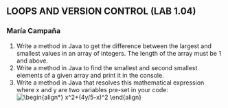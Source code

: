 ## LOOPS AND VERSION CONTROL (LAB 1.04)
### María Campaña

1. Write a method in Java to get the difference between the largest and smallest values in an array of integers.
The length of the array must be 1 and above.
2. Write a method in Java to find the smallest and second smallest elements of a given array and print it in the
console.
3. Write a method in Java that resolves this mathematical expression where x and y are two variables pre-set in your
code:
![\begin{align*}
x^2+(4*y/5-x)^2
\end{align*}
](https://render.githubusercontent.com/render/math?math=%5Cdisplaystyle+%5Cbegin%7Balign%2A%7D%0Ax%5E2%2B%284%2Ay%2F5-x%29%5E2%0A%5Cend%7Balign%2A%7D%0A)
